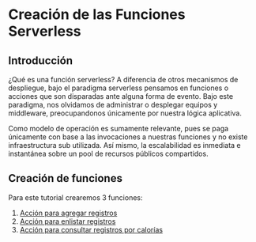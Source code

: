 # Creación de las Funciones Serverless
## Introducción
¿Qué es una función serverless? A diferencia de otros mecanismos de despliegue, bajo el paradigma serverless pensamos en funciones o acciones que son disparadas ante alguna forma de evento. Bajo este paradigma, nos olvidamos de administrar o desplegar equipos y middleware, preocupandonos únicamente por nuestra lógica aplicativa.

Como modelo de operación es sumamente relevante, pues se paga únicamente con base a las invocaciones a nuestras funciones y no existe infraestructura sub utilizada. Así mismo, la escalabilidad es inmediata e instantánea sobre un pool de recursos públicos compartidos.

## Creación de funciones
Para este tutorial crearemos 3 funciones:
1. [Acción para agregar registros](./CrearRegistros.md)
2. [Acción para enlistar registros](./EnlistaRegistros.md)
3. [Acción para consultar registros por calorías](./ConsultaRegistros.md)